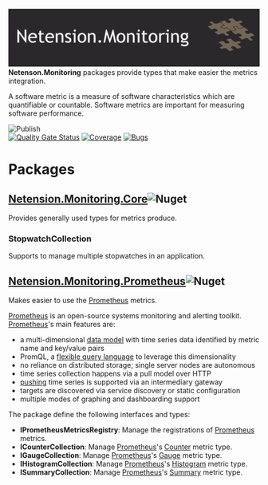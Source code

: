 ![nuget-template](https://github.com/Netension/monitoring/blob/develop/banner.png)
__Netenson.Monitoring__ packages provide types that make easier the metrics integration.

A software metric is a measure of software characteristics which are quantifiable or countable. Software metrics are important for measuring software performance.

![Publish](https://github.com/Netension/monitoring/workflows/Publish/badge.svg)<br/>
[![Quality Gate Status](https://sonarcloud.io/api/project_badges/measure?project=Netension_monitoring&metric=alert_status)](https://sonarcloud.io/dashboard?id=Netension_monitoring)
[![Coverage](https://sonarcloud.io/api/project_badges/measure?project=Netension_monitoring&metric=coverage)](https://sonarcloud.io/dashboard?id=Netension_monitoring)
[![Bugs](https://sonarcloud.io/api/project_badges/measure?project=Netension_monitoring&metric=bugs)](https://sonarcloud.io/dashboard?id=Netension_monitoring)

# Packages
## [Netension.Monitoring.Core](https://www.nuget.org/packages/Netension.Monitoring.Core/)![Nuget](https://img.shields.io/nuget/v/Netension.Monitoring.Core?label=Netension.Monitoring.Core&style=plastic)
Provides generally used types for metrics produce.

### StopwatchCollection
Supports to manage multiple stopwatches in an application.

## [Netension.Monitoring.Prometheus](https://www.nuget.org/packages/Netension.Monitoring.Prometheus/)![Nuget](https://img.shields.io/nuget/v/Netension.Monitoring.Prometheus?label=Netension.Monitoring.Prometheus&style=plastic)
Makes easier to use the [Prometheus](https://prometheus.io/) metrics.

[Prometheus](https://prometheus.io/) is an open-source systems monitoring and alerting toolkit.<br/>
[Prometheus](https://prometheus.io/)'s main features are:
- a multi-dimensional [data model](https://prometheus.io/docs/concepts/data_model/) with time series data identified by metric name and key/value pairs
- PromQL, a [flexible query language](https://prometheus.io/docs/prometheus/latest/querying/basics/) to leverage this dimensionality
- no reliance on distributed storage; single server nodes are autonomous
- time series collection happens via a pull model over HTTP
- [pushing](https://prometheus.io/docs/instrumenting/pushing/) time series is supported via an intermediary gateway
- targets are discovered via service discovery or static configuration
- multiple modes of graphing and dashboarding support

The package define the following interfaces and types:
- __IPrometheusMetricsRegistry__: Manage the registrations of [Prometheus](https://prometheus.io/) metrics.
- __ICounterCollection__: Manage [Prometheus](https://prometheus.io/)'s [Counter](https://prometheus.io/docs/concepts/metric_types/#counter) metric type.
- __IGaugeCollection__: Manage [Prometheus](https://prometheus.io/)'s [Gauge](https://prometheus.io/docs/concepts/metric_types/#gauge) metric type.
- __IHistogramCollection__: Manage [Prometheus](https://prometheus.io/)'s [Histogram](https://prometheus.io/docs/concepts/metric_types/#histogram) metric type.
- __ISummaryCollection__: Manage [Prometheus](https://prometheus.io/)'s [Summary](https://prometheus.io/docs/concepts/metric_types/#summary) metric type.
